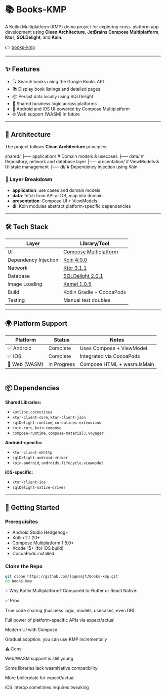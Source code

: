 # 📚 Books-KMP

A Kotlin Multiplatform (KMP) demo project for exploring cross-platform app development using **Clean
Architecture**, **JetBrains Compose Multiplatform**, **Ktor**, **SQLDelight**, and **Koin**.

👉 [books-kmp](https://github.com/logosmjt/books-kmp)

---

## ✨ Features

- 🔍 Search books using the Google Books API
- 📚 Display book listings and detailed pages
- 📦 Persist data locally using SQLDelight
- 🧠 Shared business logic across platforms
- 📱 Android and iOS UI powered by Compose Multiplatform
- 🌐 Web support (WASM) in future

---

## 🧱 Architecture

The project follows **Clean Architecture** principles:

shared/
├── application/ # Domain models & usecases
├── data/ # Repository, network and database layer
├── presentation/ # ViewModels & UI state management
├── di/ # Dependency injection using Koin

### 🔄 Layer Breakdown

- **application**: use cases and domain models
- **data**: fetch from API or DB, map into domain
- **presentation**: Compose UI + ViewModels
- **di**: Koin modules abstract platform-specific dependencies

---

## 🛠️ Tech Stack

| Layer                | Library/Tool                                                                 |
|----------------------|------------------------------------------------------------------------------|
| UI                   | [Compose Multiplatform](https://www.jetbrains.com/lp/compose-multiplatform/) |
| Dependency Injection | [Koin 4.0.0](https://insert-koin.io)                                         |
| Network              | [Ktor 3.1.1](https://ktor.io)                                                |
| Database             | [SQLDelight 2.0.1](https://cashapp.github.io/sqldelight/)                    |
| Image Loading        | [Kamel 1.0.5](https://github.com/alialbaali/Kamel)                           |
| Build                | Kotlin Gradle + CocoaPods                                                    |
| Testing              | Manual test doubles                                                          |

---

## 🌍 Platform Support

| Platform      | Status      | Notes                     |
|---------------|-------------|---------------------------|
| ✅ Android     | Complete    | Uses Compose + ViewModel  |
| ✅ iOS         | Complete    | Integrated via CocoaPods  |
| 🧪 Web (WASM) | In Progress | Compose HTML + wasmJsMain |

---

## 📦 Dependencies

**Shared Libraries:**

- `kotlinx.coroutines`
- `ktor-client-core`, `ktor-client-json`
- `sqlDelight-runtime`, `coroutines-extensions`
- `koin-core`, `koin-compose`
- `compose-runtime`, `compose-material3`, `voyager`

**Android-specific:**

- `ktor-client-okhttp`
- `sqlDelight-android-driver`
- `koin-android`, `androidx.lifecycle.viewmodel`

**iOS-specific:**

- `ktor-client-ios`
- `sqlDelight-native-driver`

---

## 🚀 Getting Started

### Prerequisites

- Android Studio Hedgehog+
- Kotlin 2.1.20+
- Compose Multiplatform 1.8.0+
- Xcode 15+ (for iOS build)
- CocoaPods installed

### Clone the Repo

```bash
git clone https://github.com/logosmjt/books-kmp.git
cd books-kmp
```

💡 Why Kotlin Multiplatform?
Compared to Flutter or React Native:

✅ Pros:

True code sharing (business logic, models, usecases, even DB)

Full power of platform-specific APIs via expect/actual

Modern UI with Compose

Gradual adoption: you can use KMP incrementally

⚠️ Cons:

Web/WASM support is still young

Some libraries lack wasmNative compatibility

More boilerplate for expect/actual

iOS interop sometimes requires tweaking

